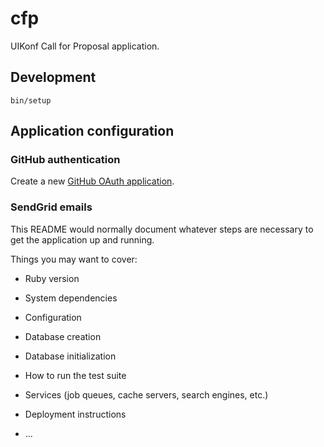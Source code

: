 # cfp

UIKonf Call for Proposal application.

## Development

```
bin/setup
```

## Application configuration

### GitHub authentication

Create a new [GitHub OAuth application](https://developer.github.com/apps/building-oauth-apps/authorizing-oauth-apps/).

### SendGrid emails



This README would normally document whatever steps are necessary to get the
application up and running.

Things you may want to cover:

* Ruby version

* System dependencies

* Configuration

* Database creation

* Database initialization

* How to run the test suite

* Services (job queues, cache servers, search engines, etc.)

* Deployment instructions

* ...
